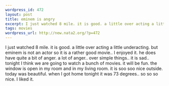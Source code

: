 ```yaml
--- 
wordpress_id: 472
layout: post
title: eminem is angry
excerpt: I just watched 8 mile. it is good. a little over acting a little underacting. but eminem is not an actor so it is a rather good movie.. I enjoyed it. he does have quite a bit of anger. a lot of anger.. over simple things.. it is sad..tonight I think we are going to watch a bunch of movies. it will be fun. the window is open in my room and in my living room. it is soo soo nice outside. today ...
tags: movies
wordpress_url: http://new.nata2.org/?p=472
---
```

I just watched 8 mile. it is good. a little over acting a little underacting. but eminem is not an actor so it is a rather good movie.. I enjoyed it. he does have quite a bit of anger. a lot of anger.. over simple things.. it is sad..<br/>tonight I think we are going to watch a bunch of movies. it will be fun. the window is open in my room and in my living room. it is soo soo nice outside. today was beautiful. when I got home tonight it was 73 degrees.. so so so nice. I liked it. 
